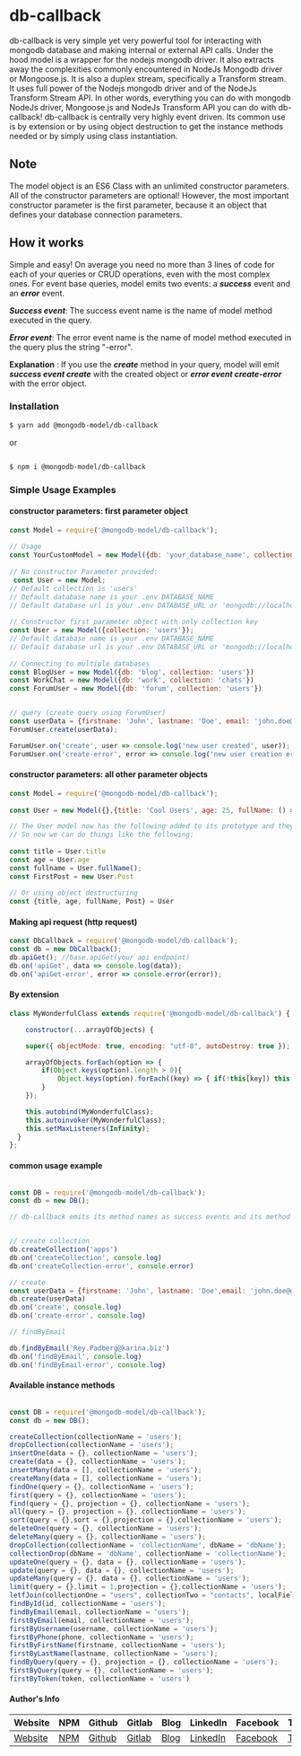 # db-callback

db-callback is very simple yet very powerful tool for interacting with
mongodb database and making internal or external API calls. Under the hood model is a wrapper for the 
nodejs mongodb driver. It also extracts away the complexities commonly encountered in NodeJs Mongodb
driver or Mongoose.js. It is also a duplex stream, specifically a Transform stream. It uses
full power of the Nodejs mongodb driver and of the NodeJs Transform Stream API. In other words, everything you can do with mongodb NodeJs driver, Mongoose.js and NodeJs Transform API you can do with db-callback! db-callback is centrally very highly event driven. Its common use is by extension or by using object destruction to get the instance methods needed or by simply using class instantiation.

## Note 
The model object is an ES6 Class with an unlimited constructor parameters. All of the constructor parameters are optional! However, the most important constructor parameter is the first parameter, because it an object that defines your database connection parameters.

## How it works 
Simple and easy! On average you need no more than 3 lines of code for each of your queries or CRUD operations, even with the most complex ones. For event base queries, model emits two events: a ***success*** event and an ***error*** event.

***Success event***:
 The success event name is the name of model method executed in the query.

***Error event***:
 The error event name is the name of model method executed in the query plus the string "-error".

**Explanation** :
 If you use the ***create*** method in your query, model will emit ***success event create*** with the created object or ***error event create-error*** with the error object.

### Installation

```bash
$ yarn add @mongodb-model/db-callback

```
 or 

```bash

$ npm i @mongodb-model/db-callback

```

### Simple Usage Examples



#### constructor parameters: first parameter object 
```javascript
const Model = require('@mongodb-model/db-callback');
                
// Usage 
const YourCustomModel = new Model({db: 'your_database_name', collection: 'your_collection_name', url: 'your_database_url'})
                
// No constructor Parameter provided: 
 const User = new Model;
// Default collection is 'users'
// Default database name is your .env DATABASE_NAME 
// Default database url is your .env DATABASE_URL or 'mongodb://localhost:27017'
                
// Constructor first parameter object with only collection key
const User = new Model({collection: 'users'});
// Default database name is your .env DATABASE_NAME 
// Default database url is your .env DATABASE_URL or 'mongodb://localhost:27017'
                
// Connecting to multiple databases
const BlogUser = new Model({db: 'blog', collection: 'users'})
const WorkChat = new Model({db: 'work', collection: 'chats'})
const ForumUser = new Model({db: 'forum', collection: 'users'})


// query (create query using ForumUser)
const userData = {firstname: 'John', lastname: 'Doe', email: 'john.doe@mail.com'};
ForumUser.create(userData);

ForumUser.on('create', user => console.log('new user created', user));
ForumUser.on('create-error', error => console.log('new user creation error', error));
```



#### constructor parameters: all other parameter objects 
```javascript
const Model = require('@mongodb-model/db-callback');
  
const User = new Model({},{title: 'Cool Users', age: 25, fullName: () => 'User Full Name', Post: class Post {}});

// The User model now has the following added to its prototype and they are bounded to it: title,age, fullName, post
// So now we can do things like the following: 
            
const title = User.title 
const age = User.age 
const fullname = User.fullName();
const FirstPost = new User.Post 
            
// Or using object destructuring 
const {title, age, fullName, Post} = User

```
#### Making api request (http request)
```javascript
const DbCallback = require('@mongodb-model/db-callback');
const db = new DbCallback();
db.apiGet(); //base.apiGet(your api endpoint)
db.on('apiGet', data => console.log(data));
db.on('apiGet-error', error => console.error(error));
```

#### By extension

```javascript
class MyWonderfulClass extends require('@mongodb-model/db-callback') {

    constructor(...arrayOfObjects) {

    super({ objectMode: true, encoding: "utf-8", autoDestroy: true });

    arrayOfObjects.forEach(option => {
        if(Object.keys(option).length > 0){
            Object.keys(option).forEach((key) => { if(!this[key]) this[key] = option[key];})
        }
    });

    this.autobind(MyWonderfulClass);
    this.autoinvoker(MyWonderfulClass);
    this.setMaxListeners(Infinity);
  }
};

```

#### common usage example
```javascript

const DB = require('@mongodb-model/db-callback');
const db = new DB();

// db-callback emits its method names as success events and its method names plus the string "-error" as error events


// create collection 
db.createCollection('apps')
db.on('createCollection', console.log)
db.on('createCollection-error', console.error)

// create 
const userData = {firstname: 'John', lastname: 'Doe',email: 'john.doe@gmail.com', phone: '123-456-4343'}
db.create(userData)
db.on('create', console.log)
db.on('create-error', console.log)

// findByEmail 

db.findByEmail('Rey.Padberg@karina.biz')
db.on('findByEmail', console.log)
db.on('findByEmail-error', console.log)
```



#### Available instance methods 
```javascript

const DB = require('@mongodb-model/db-callback');
const db = new DB();

createCollection(collectionName = 'users');
dropCollection(collectionName = 'users');
insertOne(data = {}, collectionName = 'users');
create(data = {}, collectionName = 'users');
insertMany(data = [], collectionName = 'users');
createMany(data = [], collectionName = 'users');
findOne(query = {}, collectionName = 'users');
first(query = {}, collectionName = 'users');
find(query = {}, projection = {}, collectionName = 'users');
all(query = {}, projection = {}, collectionName = 'users');
sort(query = {},sort = {},projection = {},collectionName = 'users');
deleteOne(query = {}, collectionName = 'users');
deleteMany(query = {}, collectionName = 'users');
dropCollection(collectionName = 'collectionName', dbName = 'dbName');
collectionDrop(dbName = 'dbName', collectionName = 'collectionName');
updateOne(query = {}, data = {}, collectionName = 'users');
update(query = {}, data = {}, collectionName = 'users');
updateMany(query = {}, data = {}, collectionName = 'users');
limit(query = {},limit = 1,projection = {},collectionName = 'users');
letfJoin(collectionOne = "users", collectionTwo = "contacts", localField = "_id", foreignField = "user_id", as = "usersContacts");
findById(id, collectionName = 'users');
findByEmail(email, collectionName = 'users');
firstByEmail(email, collectionName = 'users'); 
firstByUsername(username, collectionName = 'users');
firstByPhone(phone, collectionName = 'users');
firstByFirstName(firstname, collectionName = 'users');
firstByLastName(lastname, collectionName = 'users');
findByQuery(query = {}, projection = {}, collectionName = 'users');
firstByQuery(query = {}, collectionName = 'users');
firstByToken(token, collectionName = 'users')
```

#### Author's Info
Website|NPM|Github|Gitlab|Blog|LinkedIn|Facebook|Twitter|Instagram|
--- | --- | --- | --- | --- | --- | --- |--- |--- |
[Website](https://www.ericsonsweah.com/dashboard)|[NPM](https://www.npmjs.com/org/mongodb-model)|[Github](https://github.com/ericsonweah)|[Gitlab](https://gitlab.com/ericsonweah)|[Blog](https://www.ericonsweah.dev)|[LinkedIn](https://www.linkedin.com/in/ericson-weah-b03600210)|[Facebook](https://www.facebook.com/Eric.S.Weah)|[Twitter](https://twitter.com/EricsonWeah1)|[Instagram](https://www.instagram.com/ericsonweah/)|

